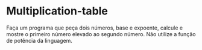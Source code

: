 # Multiplication-table
Faça um programa que peça dois números, base e expoente, calcule e mostre o primeiro número elevado ao segundo número. Não utilize a função de potência da linguagem.
